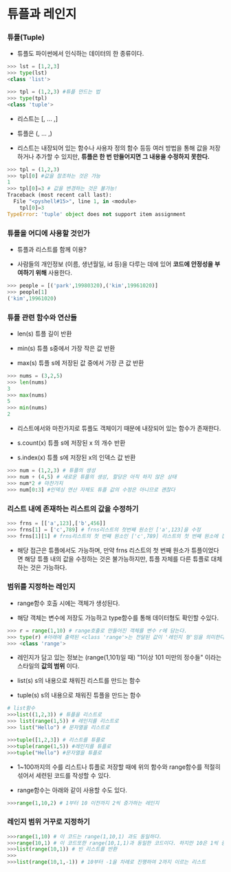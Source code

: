 # 튜플과 레인지

### 튜플(Tuple)

-   튜플도 파이썬에서 인식하는 데이터의 한 종류이다.

```python
>>> lst = [1,2,3]
>>> type(lst)
<class 'list'>
```

```python
>>> tpl = (1,2,3) #튜플 만드는 법
>>> type(tpl)
<class 'tuple'>
```

-   리스트는 [, ... ,]

-   튜플은 (, ... ,)

-   리스트는 내장되어 있는 함수나 사용자 정의 함수 등등 여러 방법을 통해 값을 저장하거나 추가할 수 있지만, **튜플은 한 번 만들어지면 그 내용을 수정하지 못한다.**

```python
>>> tpl = (1,2,3)
>>> tpl[0] #값을 참조하는 것은 가능
1
>>> tpl[0]=3 # 값을 변경하는 것은 불가능!
Traceback (most recent call last):
  File "<pyshell#15>", line 1, in <module>
    tpl[0]=3
TypeError: 'tuple' object does not support item assignment
```

### 튜플을 어디에 사용할 것인가

-   튜플과 리스트를 함께 이용?

-   사람들의 개인정보 (이름, 생년월일, id 등)을 다루는 데에 있어 **코드에 안정성을 부여하기 위해** 사용한다.

```python
>>> people = [('park',19980320),('kim',19961020)]
>>> people[1]
('kim',19961020)
```

### 튜플 관련 함수와 연산들

-   len(s) 튜플 길이 반환

-   min(s) 튜플 s중에서 가장 작은 값 반환

-   max(s) 튜플 s에 저장된 값 중에서 가장 큰 값 반환

```python
>>> nums = (3,2,5)
>>> len(nums)
3
>>> max(nums)
5
>>> min(nums)
2
```

-   리스트에서와 마찬가지로 튜플도 객체이기 때문에 내장되어 있는 함수가 존재한다.

-   s.count(x) 튜플 s에 저장된 x 의 개수 반환

-   s.index(x) 튜플 s에 저장된 x의 인덱스 값 반환

```python
>>> num = (1,2,3) # 튜플의 생성
>>> num + (4,5) # 새로운 튜플의 생성, 할당은 아직 하지 않은 상태
>>> num*2 # 마찬가지
>>> num[0:3] #인덱싱 연산 자체도 튜플 값의 수정은 아니므로 괜찮다
```

### 리스트 내에 존재하는 리스트의 값을 수정하기

```python
>>> frns = [['a',123],['b',456]]
>>> frns[1] = ['c',789] # frns리스트의 첫번째 원소인 ['a',123]을 수정
>>> frns[1][1] # frns리스트의 첫 번째 원소인 ['c',789] 리스트의 첫 번째 원소에 접근하는 방법 !
```

-   해당 접근은 튜플에서도 가능하며, 만약 frns 리스트의 첫 번째 원소가 튜플이었다면 해당 튜플 내의 값을 수정하는 것은 불가능하지만, 튜플 자체를 다른 튜플로 대체하는 것은 가능하다.

### 범위를 지정하는 레인지

-   range함수 호출 시에는 객체가 생성된다.

-   해당 객체는 변수에 저장도 가능하고 type함수를 통해 데이터형도 확인할 수있다.

```python
>>> r = range(1,10) # range호출로 만들어진 객체를 변수 r에 담는다.
>>> type(r) #아래에 출력된 <class 'range'>는 전달된 값이 '레인지 형'임을 의미한다.
>>> <class 'range'>
```

-   레인지가 담고 있는 정보는 (range(1,101)일 때) "1이상 101 미만의 정수들" 이라는 스타일의 **값의 범위** 이다.

-   list(s) s의 내용으로 채워진 리스트를 만드는 함수

-   tuple(s) s의 내용으로 채워진 튜플을 만드는 함수

```python
# list함수
>>>list((1,2,3)) # 튜플을 리스트로
>>> list(range(1,5)) # 레인지를 리스트로
>>> list("Hello") # 문자열을 리스트로
```

```python
>>>tuple([1,2,3]) # 리스트를 튜플로
>>>tuple(range(1,5)) #레인지를 튜플로
>>>tuple("Hello") #문자열을 튜플로
```

-   1~100까지의 수를 리스트나 튜플로 저장할 때에 위의 함수와 range함수를 적절히 섞어서 세련된 코드를 작성할 수 있다.

-   range함수는 아래와 같이 사용할 수도 있다.

```python
>>>range(1,10,2) # 1부터 10 이전까지 2씩 증가하는 레인지
```

### 레인지 범위 거꾸로 지정하기

```python
>>>range(1,10) # 이 코드는 range(1,10,1) 과도 동일하다.
>>>range(10,1) # 이 코드또한 range(10,1,1)과 동일한 코드이다. 하지만 10은 1씩 증가해서 1까지 가까워질 수 없다.
>>>list(range(10,1)) # 빈 리스트를 반환
>>>
>>>list(range(10,1,-1)) # 10부터 -1을 차례로 진행하여 2까지 이르는 리스트
```
